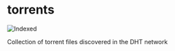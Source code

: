 torrents 
========
![Indexed](https://img.shields.io/badge/indexed-175371-blue)

Collection of torrent files discovered in the DHT network
